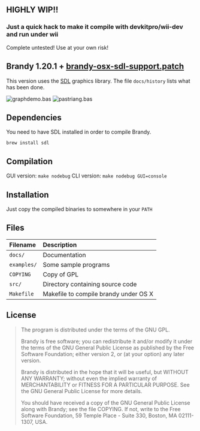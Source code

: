 ## HIGHLY WIP!!
### Just a quick hack to make it compile with devkitpro/wii-dev and run under wii

Complete untested! Use at your own risk!

Brandy 1.20.1 + [brandy-osx-sdl-support.patch](http://sourceforge.net/p/brandy/patches/9/)
--------------------------------------------

This version uses the [SDL](http://www.libsdl.org/) graphics library.
The file `docs/history` lists what has been done.

![graphdemo.bas](http://assets.c7.se/skitch/Brandy_Basic_V_Interpreter_-_graphdemo.bas-20141026-120928.png)
![pastriang.bas](http://assets.c7.se/skitch/Brandy_Basic_V_Interpreter_-_pastriang.bas-20141026-120124.png)

## Dependencies

You need to have SDL installed in order to compile Brandy.

```
brew install sdl
```

## Compilation

GUI version: `make nodebug`
CLI version: `make nodebug GUI=console`

## Installation

Just copy the compiled binaries to somewhere in your `PATH`

## Files

Filename          | Description
:---------------- | :---------------------------------------------------
`docs/`           | Documentation
`examples/`       | Some sample programs
`COPYING`         | Copy of GPL
`src/`            | Directory containing source code
`Makefile`        | Makefile to compile brandy under OS X

## License

> The program is distributed under the terms of the GNU GPL.
>
> Brandy is free software; you can redistribute it and/or modify it
> under the terms of the GNU General Public License as published by
> the Free Software Foundation; either version 2, or (at your
> option) any later version.
>
> Brandy is distributed in the hope that it will be useful, but
> WITHOUT ANY WARRANTY; without even the implied warranty of
> MERCHANTABILITY or FITNESS FOR A PARTICULAR PURPOSE.  See the GNU
> General Public License for more details.
>
> You should have received a copy of the GNU General Public License
> along with Brandy; see the file COPYING.  If not, write to
> the Free Software Foundation, 59 Temple Place - Suite 330,
> Boston, MA 02111-1307, USA.
